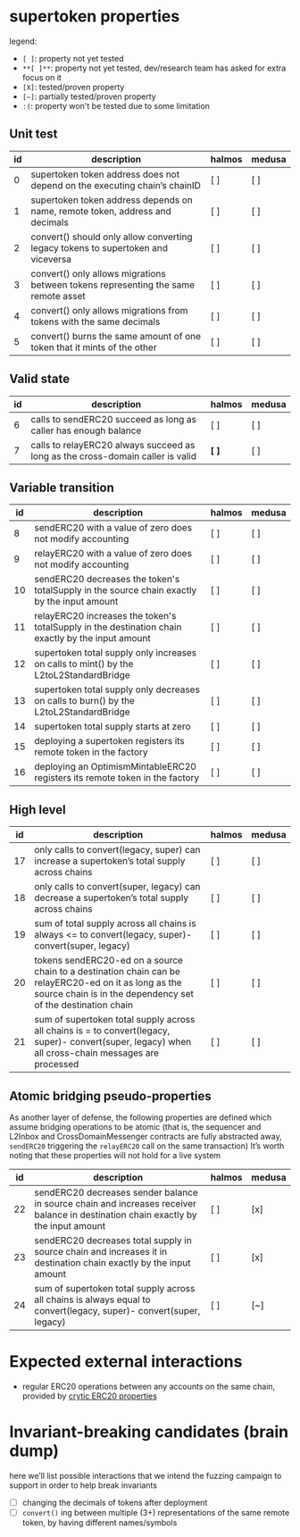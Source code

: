 # supertoken properties

legend:
- `[ ]`: property not yet tested
- `**[ ]**`: property not yet tested, dev/research team has asked for extra focus on it
- `[X]`: tested/proven property
- `[~]`: partially tested/proven property
- `:(`: property won't be tested due to some limitation

## Unit test

| id  | description                                                                        | halmos | medusa |
| --- | ---                                                                                | ---    | ---    |
| 0   | supertoken token address does not depend on the executing chain’s chainID          | [ ]    | [ ]    |
| 1   | supertoken token address depends on name, remote token, address and decimals       | [ ]    | [ ]    |
| 2   | convert() should only allow converting legacy tokens to supertoken and viceversa   | [ ]    | [ ]    |
| 3   | convert() only allows migrations between tokens representing the same remote asset | [ ]    | [ ]    |
| 4   | convert() only allows migrations from tokens with the same decimals                | [ ]    | [ ]    |
| 5   | convert() burns the same amount of one token that it mints of the other            | [ ]    | [ ]    |

## Valid state

| id  | description                                                                    | halmos  | medusa |
| --- | ---                                                                            | ---     | ---    |
| 6   | calls to sendERC20 succeed as long as caller has enough balance                | [ ]     | [ ]    |
| 7   | calls to relayERC20 always succeed as long as the cross-domain caller is valid | **[ ]** | [ ]    |

## Variable transition

| id  | description                                                                                       | halmos | medusa |
| --- | ---                                                                                               | ---    | ---    |
| 8   | sendERC20 with a value of zero does not modify accounting                                         | [ ]    | [ ]    |
| 9   | relayERC20 with a value of zero does not modify accounting                                        | [ ]    | [ ]    |
| 10  | sendERC20 decreases the token's totalSupply in the source chain exactly by the input amount       | [ ]    | [ ]    |
| 11  | relayERC20 increases the token's totalSupply in the destination chain exactly by the input amount | [ ]    | [ ]    |
| 12  | supertoken total supply only increases on calls to mint() by the L2toL2StandardBridge             | [ ]    | [ ]    |
| 13  | supertoken total supply only decreases on calls to burn() by the L2toL2StandardBridge             | [ ]    | [ ]    |
| 14  | supertoken total supply starts at zero                                                            | [ ]    | [ ]    |
| 15  | deploying a supertoken registers its remote token in the factory                                  | [ ]    | [ ]    |
| 16  | deploying an OptimismMintableERC20 registers its remote token in the factory                      | [ ]    | [ ]    |

## High level

| id  | description                                                                                                                                                           | halmos | medusa |
| --- | ---                                                                                                                                                                   | ---    | ---    |
| 17  | only calls to convert(legacy, super) can increase a supertoken’s  total supply across chains                                                                          | [ ]    | [ ]    |
| 18  | only calls to convert(super, legacy) can decrease a supertoken’s  total supply across chains                                                                          | [ ]    | [ ]    |
| 19  | sum of total supply across all chains is always <= to convert(legacy, super)- convert(super, legacy)                                                                  | [ ]    | [ ]    |
| 20  | tokens sendERC20-ed on a source chain to a destination chain can be relayERC20-ed on it as long as the source chain is in the dependency set of the destination chain | [ ]    | [ ]    |
| 21  | sum of supertoken total supply across all chains is = to convert(legacy, super)- convert(super, legacy) when all cross-chain messages are processed                   | [ ]    | [ ]    |

## Atomic bridging pseudo-properties

As another layer of defense, the following properties are defined which assume bridging operations to be atomic (that is, the sequencer and L2Inbox and CrossDomainMessenger contracts are fully abstracted away, `sendERC20` triggering the `relayERC20` call on the same transaction)
It’s worth noting that these properties will not hold for a live system

| id  | description                                                                                                                        | halmos | medusa  |
| --- | ---                                                                                                                                | ---    | ---     |
| 22  | sendERC20 decreases sender balance in source chain and increases receiver balance in destination chain exactly by the input amount | [ ]    | [x]     |
| 23  | sendERC20 decreases total supply in source chain and increases it in destination chain exactly by the input amount                 | [ ]    | [x]     |
| 24  | sum of supertoken total supply across all chains is always equal to convert(legacy, super)- convert(super, legacy)                 | [ ]    | [~]     |

# Expected external interactions

- regular ERC20 operations between any accounts on the same chain, provided by [crytic ERC20 properties](https://github.com/crytic/properties?tab=readme-ov-file#erc20-tests)

# Invariant-breaking candidates (brain dump)

here we’ll list possible interactions that we intend the fuzzing campaign to support in order to help break invariants

- [ ]  changing the decimals of tokens after deployment
- [ ]  `convert()` ing between multiple (3+) representations of the same remote token, by having different names/symbols
